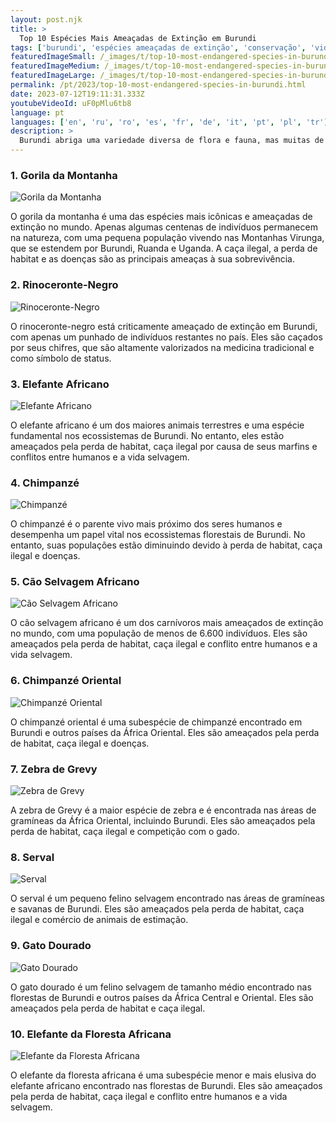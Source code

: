 ```yaml
---
layout: post.njk
title: >
  Top 10 Espécies Mais Ameaçadas de Extinção em Burundi
tags: ['burundi', 'espécies ameaçadas de extinção', 'conservação', 'vida selvagem']
featuredImageSmall: /_images/t/top-10-most-endangered-species-in-burundi-cover-pt-small.webp
featuredImageMedium: /_images/t/top-10-most-endangered-species-in-burundi-cover-pt-medium.webp
featuredImageLarge: /_images/t/top-10-most-endangered-species-in-burundi-cover-pt-large.webp
permalink: /pt/2023/top-10-most-endangered-species-in-burundi.html
date: 2023-07-12T19:11:31.333Z
youtubeVideoId: uF0pMlu6tb8
language: pt
languages: ['en', 'ru', 'ro', 'es', 'fr', 'de', 'it', 'pt', 'pl', 'tr']
description: >
  Burundi abriga uma variedade diversa de flora e fauna, mas muitas de suas espécies estão em risco de extinção devido à perda de habitat, caça ilegal e outras atividades humanas. Aqui estão as 10 espécies mais ameaçadas de extinção em Burundi.
---
```


### 1. Gorila da Montanha

![Gorila da Montanha](/_images/f/fa8004b0ece46fd39f8eb06a61c26a16-medium.webp)

O gorila da montanha é uma das espécies mais icônicas e ameaçadas de extinção no mundo. Apenas algumas centenas de indivíduos permanecem na natureza, com uma pequena população vivendo nas Montanhas Virunga, que se estendem por Burundi, Ruanda e Uganda. A caça ilegal, a perda de habitat e as doenças são as principais ameaças à sua sobrevivência.

### 2. Rinoceronte-Negro

![Rinoceronte-Negro](/_images/0/0942e9a05a323d267a1ecab58aaf93f0-medium.webp)

O rinoceronte-negro está criticamente ameaçado de extinção em Burundi, com apenas um punhado de indivíduos restantes no país. Eles são caçados por seus chifres, que são altamente valorizados na medicina tradicional e como símbolo de status.

### 3. Elefante Africano

![Elefante Africano](/_images/d/d3fd4e72b3dbfbf032ed46e71388d975-medium.webp)

O elefante africano é um dos maiores animais terrestres e uma espécie fundamental nos ecossistemas de Burundi. No entanto, eles estão ameaçados pela perda de habitat, caça ilegal por causa de seus marfins e conflitos entre humanos e a vida selvagem.

### 4. Chimpanzé

![Chimpanzé](/_images/9/96bf90877a225b833e13ef326b536e94-medium.webp)

O chimpanzé é o parente vivo mais próximo dos seres humanos e desempenha um papel vital nos ecossistemas florestais de Burundi. No entanto, suas populações estão diminuindo devido à perda de habitat, caça ilegal e doenças.

### 5. Cão Selvagem Africano

![Cão Selvagem Africano](/_images/4/479504dad008fa223531329845777292-medium.webp)

O cão selvagem africano é um dos carnívoros mais ameaçados de extinção no mundo, com uma população de menos de 6.600 indivíduos. Eles são ameaçados pela perda de habitat, caça ilegal e conflito entre humanos e a vida selvagem.

### 6. Chimpanzé Oriental

![Chimpanzé Oriental](/_images/2/2bc2187c46da06ffbc4495a417e814d2-medium.webp)

O chimpanzé oriental é uma subespécie de chimpanzé encontrado em Burundi e outros países da África Oriental. Eles são ameaçados pela perda de habitat, caça ilegal e doenças.

### 7. Zebra de Grevy

![Zebra de Grevy](/_images/1/107922ecd55d22ba7e6c06fb4ce5889a-medium.webp)

A zebra de Grevy é a maior espécie de zebra e é encontrada nas áreas de gramíneas da África Oriental, incluindo Burundi. Eles são ameaçados pela perda de habitat, caça ilegal e competição com o gado.

### 8. Serval

![Serval](/_images/b/b69098cf1a71732b8dc06a711358e836-medium.webp)

O serval é um pequeno felino selvagem encontrado nas áreas de gramíneas e savanas de Burundi. Eles são ameaçados pela perda de habitat, caça ilegal e comércio de animais de estimação.

### 9. Gato Dourado

![Gato Dourado](/_images/5/57d933bbf38fb11cffe618ae2ca93325-medium.webp)

O gato dourado é um felino selvagem de tamanho médio encontrado nas florestas de Burundi e outros países da África Central e Oriental. Eles são ameaçados pela perda de habitat e caça ilegal.

### 10. Elefante da Floresta Africana

![Elefante da Floresta Africana](/_images/a/a814404e9f5cfb54022e917e8df587eb-medium.webp)

O elefante da floresta africana é uma subespécie menor e mais elusiva do elefante africano encontrado nas florestas de Burundi. Eles são ameaçados pela perda de habitat, caça ilegal e conflito entre humanos e a vida selvagem.

